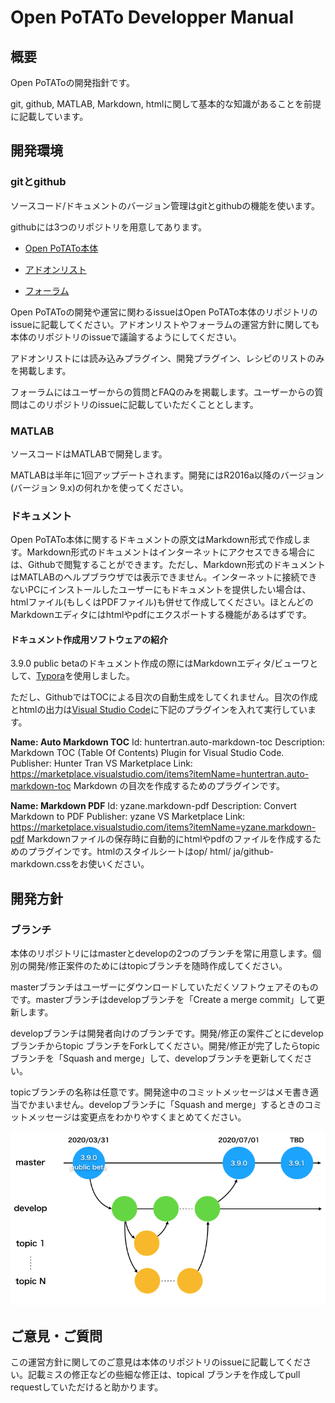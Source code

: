 # Open PoTATo Developper Manual



## 概要

Open PoTAToの開発指針です。

git, github, MATLAB, Markdown, htmlに関して基本的な知識があることを前提に記載しています。



## 開発環境

### gitとgithub

ソースコード/ドキュメントのバージョン管理はgitとgithubの機能を使います。

githubには3つのリポジトリを用意してあります。

- [Open PoTATo本体](https://github.com/hkwgc/open-potato)

- [アドオンリスト](https://github.com/hkwgc/open-potato-add-on-lists)

- [フォーラム](https://github.com/hkwgc/open-potato-forum)

Open PoTAToの開発や運営に関わるissueはOpen PoTATo本体のリポジトリのissueに記載してください。アドオンリストやフォーラムの運営方針に関しても本体のリポジトリのissueで議論するようにしてください。

アドオンリストには読み込みプラグイン、開発プラグイン、レシピのリストのみを掲載します。

フォーラムにはユーザーからの質問とFAQのみを掲載します。ユーザーからの質問はこのリポジトリのissueに記載していただくこととします。




### MATLAB

ソースコードはMATLABで開発します。

MATLABは半年に1回アップデートされます。開発にはR2016a以降のバージョン(バージョン 9.x)の何れかを使ってください。



### ドキュメント

Open PoTATo本体に関するドキュメントの原文はMarkdown形式で作成します。Markdown形式のドキュメントはインターネットにアクセスできる場合には、Githubで閲覧することができます。ただし、Markdown形式のドキュメントはMATLABのヘルプブラウザでは表示できません。インターネットに接続できないPCにインストールしたユーザーにもドキュメントを提供したい場合は、htmlファイル(もしくはPDFファイル)も併せて作成してください。ほとんどのMarkdownエディタにはhtmlやpdfにエクスポートする機能があるはずです。



#### ドキュメント作成用ソフトウェアの紹介
3.9.0 public betaのドキュメント作成の際にはMarkdownエディタ/ビューワとして、[Typora](https://typora.io/)を使用しました。

ただし、GithubではTOCによる目次の自動生成をしてくれません。目次の作成とhtmlの出力は[Visual Studio Code](https://azure.microsoft.com/ja-jp/products/visual-studio-code/)に下記のプラグインを入れて実行しています。

**Name: Auto Markdown TOC**
Id: huntertran.auto-markdown-toc
Description: Markdown TOC (Table Of Contents) Plugin for Visual Studio Code.
Publisher: Hunter Tran
VS Marketplace Link: https://marketplace.visualstudio.com/items?itemName=huntertran.auto-markdown-toc
Markdown の目次を作成するためのプラグインです。


**Name: Markdown PDF**
Id: yzane.markdown-pdf
Description: Convert Markdown to PDF
Publisher: yzane
VS Marketplace Link: https://marketplace.visualstudio.com/items?itemName=yzane.markdown-pdf
Markdownファイルの保存時に自動的にhtmlやpdfのファイルを作成するためのプラグインです。htmlのスタイルシートは⁨op/ ⁨html/ ⁨ja⁩/github-markdown.cssをお使いください。



## 開発方針

### ブランチ

本体のリポジトリにはmasterとdevelopの2つのブランチを常に用意します。個別の開発/修正案件のためにはtopicブランチを随時作成してください。

masterブランチはユーザーにダウンロードしていただくソフトウェアそのものです。masterブランチはdevelopブランチを「Create a merge commit」して更新します。

developブランチは開発者向けのブランチです。開発/修正の案件ごとにdevelopブランチからtopic ブランチをForkしてください。開発/修正が完了したらtopicブランチを「Squash and merge」して、developブランチを更新してください。

topicブランチの名称は任意です。開発途中のコミットメッセージはメモ書き適当でかまいません。developブランチに「Squash and merge」するときのコミットメッセージは変更点をわかりやすくまとめてください。



![image-20200331102217387](open-potato-developper.assets/image-20200331102217387.png)



## ご意見・ご質問

この運営方針に関してのご意見は本体のリポジトリのissueに記載してください。記載ミスの修正などの些細な修正は、topical ブランチを作成してpull requestしていただけると助かります。


